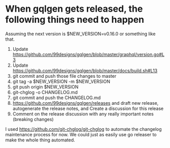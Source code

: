 # When gqlgen gets released, the following things need to happen
Assuming the next version is $NEW_VERSION=v0.16.0 or something like that.

1. Update https://github.com/99designs/gqlgen/blob/master/graphql/version.go#L3
2. Update https://github.com/99designs/gqlgen/blob/master/docs/build.sh#L13
4. git commit and push those file changes to master
3. git tag -a $NEW_VERSION -m $NEW_VERSION
4. git push origin $NEW_VERSION
5. git-chglog -o CHANGELOG.md
6. git commit and push the CHANGELOG.md
7. https://github.com/99designs/gqlgen/releases and draft new release, autogenerate the release notes, and Create a discussion for this release
8. Comment on the release discussion with any really important notes (breaking changes)

I used https://github.com/git-chglog/git-chglog to automate the changelog maintenance process for now. We could just as easily use go releaser to make the whole thing automated.

